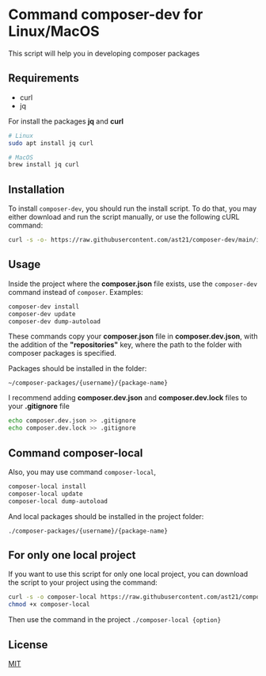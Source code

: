 # Command composer-dev for Linux/MacOS

This script will help you in developing composer packages

## Requirements

- curl
- jq

For install the packages **jq** and **curl**
```bash
# Linux
sudo apt install jq curl

# MacOS
brew install jq curl
```

## Installation

To install `composer-dev`, you should run the install script. To do that, you may either download and run the script manually, or use the following cURL command:

```bash
curl -s -o- https://raw.githubusercontent.com/ast21/composer-dev/main/install.sh | sudo bash
```

## Usage

Inside the project where the **composer.json** file exists, use the `composer-dev` command instead of `composer`. Examples:

```bash
composer-dev install
composer-dev update
composer-dev dump-autoload
```

These commands copy your **composer.json** file in **composer.dev.json**, with the addition of the **"repositories"** key, where the path to the folder with composer packages is specified.

Packages should be installed in the folder:
```
~/composer-packages/{username}/{package-name}
```

I recommend adding **composer.dev.json** and **composer.dev.lock** files to your **.gitignore** file
```bash
echo composer.dev.json >> .gitignore
echo composer.dev.lock >> .gitignore
```

## Command composer-local
Also, you may use command `composer-local`,

```bash
composer-local install
composer-local update
composer-local dump-autoload
```

And local packages should be installed in the project folder:
```
./composer-packages/{username}/{package-name}
```

## For only one local project 
If you want to use this script for only one local project, you can download the script to your project using the command:
```bash
curl -s -o composer-local https://raw.githubusercontent.com/ast21/composer-dev/main/composer-local.sh
chmod +x composer-local
```

Then use the command in the project `./composer-local {option}`

## License

[MIT](https://choosealicense.com/licenses/mit/)
